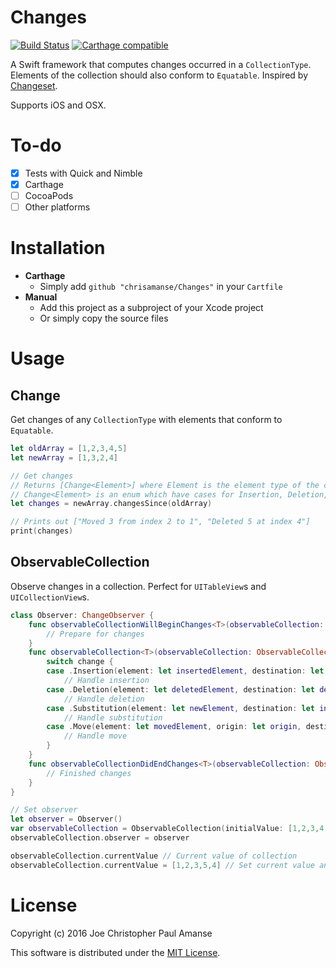 # Changes
[![Build Status](https://travis-ci.org/chrisamanse/Changes.svg?branch=master)](https://travis-ci.org/chrisamanse/Changes)
[![Carthage compatible](https://img.shields.io/badge/Carthage-compatible-4BC51D.svg?style=flat)](https://github.com/Carthage/Carthage)

A Swift framework that computes changes occurred in a `CollectionType`. Elements of the collection should also conform to `Equatable`. Inspired by [Changeset](https://github.com/osteslag/Changeset).

Supports iOS and OSX.

# To-do

- [x] Tests with Quick and Nimble
- [x] Carthage
- [ ] CocoaPods
- [ ] Other platforms

# Installation

- **Carthage**
  - Simply add `github "chrisamanse/Changes"` in your `Cartfile`
- **Manual**
  - Add this project as a subproject of your Xcode project
  - Or simply copy the source files

# Usage

## Change

Get changes of any `CollectionType` with elements that conform to `Equatable`.

```swift
let oldArray = [1,2,3,4,5]
let newArray = [1,3,2,4]

// Get changes
// Returns [Change<Element>] where Element is the element type of the collection
// Change<Element> is an enum which have cases for Insertion, Deletion, Substitution, and Move
let changes = newArray.changesSince(oldArray)

// Prints out ["Moved 3 from index 2 to 1", "Deleted 5 at index 4"]
print(changes)
```

## ObservableCollection

Observe changes in a collection. Perfect for `UITableView`s and `UICollectionView`s.

```swift
class Observer: ChangeObserver {
    func observableCollectionWillBeginChanges<T>(observableCollection: ObservableCollection<T>) {
        // Prepare for changes
    }
    func observableCollection<T>(observableCollection: ObservableCollection<T>, didOccurChange change: Change<T.Generator.Element>) {
        switch change {
        case .Insertion(element: let insertedElement, destination: let insertIndex):
            // Handle insertion
        case .Deletion(element: let deletedElement, destination: let deletedIndex):
            // Handle deletion
        case .Substitution(element: let newElement, destination: let index):
            // Handle substitution
        case .Move(element: let movedElement, origin: let origin, destination: let destination):
            // Handle move
        }
    }
    func observableCollectionDidEndChanges<T>(observableCollection: ObservableCollection<T>) {
        // Finished changes
    }
}

// Set observer
let observer = Observer()
var observableCollection = ObservableCollection(initialValue: [1,2,3,4,5,6])
observableCollection.observer = observer

observableCollection.currentValue // Current value of collection
observableCollection.currentValue = [1,2,3,5,4] // Set current value and observer will receive changes

```

# License

Copyright (c) 2016 Joe Christopher Paul Amanse

This software is distributed under the [MIT License](./LICENSE).
